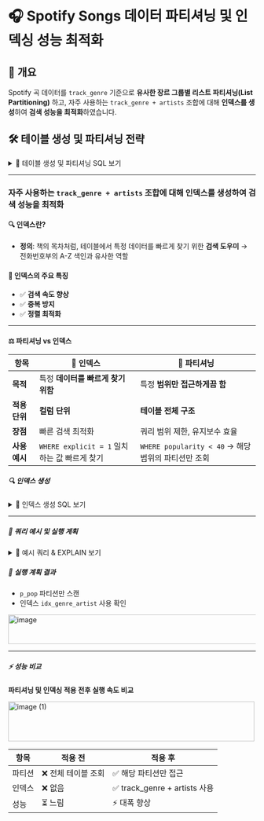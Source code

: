# 🎧 Spotify Songs 데이터 파티셔닝 및 인덱싱 성능 최적화

## 📌 개요

Spotify 곡 데이터를 `track_genre` 기준으로 **유사한 장르 그룹별 리스트 파티셔닝(List Partitioning)** 하고, 자주 사용하는 `track_genre + artists` 조합에 대해 **인덱스를 생성**하여 **검색 성능을 최적화**하였습니다.



## 🛠️ 테이블 생성 및 파티셔닝 전략

<details>
<summary>🎵 테이블 생성 및 파티셔닝 SQL 보기</summary>

```sql
CREATE TABLE spotify_songs_partitioned (
  id INT,
  track_id VARCHAR(22),
  artists VARCHAR(600),
  album_name VARCHAR(300),
  track_name VARCHAR(600),
  popularity INT,
  duration_ms INT,
  explicit TINYINT(1),
  danceability FLOAT,
  energy FLOAT,
  key_col INT,
  loudness FLOAT,
  mode_col INT,
  speechiness FLOAT,
  acousticness FLOAT,
  instrumentalness FLOAT,
  liveness FLOAT,
  valence FLOAT,
  tempo FLOAT,
  time_signature INT,
  track_genre VARCHAR(50) NOT NULL,
  PRIMARY KEY(id, track_genre)
)
PARTITION BY LIST COLUMNS(track_genre) (
  PARTITION p_pop           VALUES IN ('pop', 'power-pop', 'pop-film', 'synth-pop', 'party'),
  PARTITION p_rock          VALUES IN ('rock', 'alt-rock', 'hard-rock', 'punk', 'punk-rock', 'grunge', 'psych-rock', 'rock-n-roll', 'garage', 'indie', 'indie-pop', 'emo', 'guitar', 'rockabilly'),
  PARTITION p_metal         VALUES IN ('metal', 'heavy-metal', 'death-metal', 'black-metal', 'grindcore', 'metalcore', 'hardcore', 'hardstyle'),
  PARTITION p_electronic    VALUES IN ('edm', 'electro', 'electronic', 'techno', 'trance', 'house', 'deep-house', 'progressive-house', 'minimal-techno', 'chicago-house', 'detroit-techno', 'dubstep', 'idm', 'drum-and-bass', 'breakbeat', 'club'),
  PARTITION p_hiphop_rnb    VALUES IN ('hip-hop', 'r-n-b', 'rap', 'funk', 'soul'),
  PARTITION p_jazz_classical VALUES IN ('jazz', 'classical', 'piano', 'instrumental', 'opera'),
  PARTITION p_world         VALUES IN ('k-pop', 'j-pop', 'j-rock', 'mandopop', 'cantopop', 'french', 'german', 'turkish', 'iranian', 'swedish', 'malay', 'latin', 'latino', 'spanish', 'brazil', 'mpb', 'forro', 'samba', 'pagode', 'sertanejo', 'world-music', 'indian'),
  PARTITION p_country_folk  VALUES IN ('country', 'bluegrass', 'honky-tonk', 'folk', 'singer-songwriter', 'songwriter'),
  PARTITION p_reggae        VALUES IN ('reggae', 'reggaeton', 'ska', 'dub', 'dancehall'),
  PARTITION p_child_kids    VALUES IN ('children', 'kids', 'disney'),
  PARTITION p_ambient_chill VALUES IN ('ambient', 'study', 'sleep', 'chill', 'new-age'),
  PARTITION p_misc          VALUES IN ('anime', 'blues', 'gospel', 'comedy', 'happy', 'sad', 'romance', 'show-tunes', 'alternative', 'groove', 'goth', 'trip-hop', 'tango', 'acoustic', 'british')
);
```

</details>

---
### 자주 사용하는 `track_genre + artists` 조합에 대해 **인덱스를 생성**하여 **검색 성능을 최적화**


#### 🔍 인덱스란?

* **정의**: 책의 목차처럼, 테이블에서 특정 데이터를 빠르게 찾기 위한 **검색 도우미**
  → 전화번호부의 A-Z 색인과 유사한 역할

#### 📌 인덱스의 주요 특징

* ✅ **검색 속도 향상**
* ✅ **중복 방지**
* ✅ **정렬 최적화**

---

#### ⚖️ 파티셔닝 vs 인덱스

| 항목        | 🔎 인덱스                             | 📂 파티셔닝                                  |
| --------- | ---------------------------------- | ---------------------------------------- |
| **목적**    | 특정 **데이터를 빠르게 찾기 위함**              | 특정 **범위만 접근하게끔 함**                       |
| **적용 단위** | **컬럼 단위**                          | **테이블 전체 구조**                            |
| **장점**    | 빠른 검색 최적화                          | 쿼리 범위 제한, 유지보수 효율                        |
| **사용 예시** | `WHERE explicit = 1` 일치하는 값 빠르게 찾기 | `WHERE popularity < 40` → 해당 범위의 파티션만 조회 |



##### 🔍 인덱스 생성

<details>
<summary>🔧 인덱스 생성 SQL 보기</summary>

```sql
CREATE INDEX idx_genre_artist ON spotify_songs_partitioned (track_genre, artists);
```

</details>

---

##### 🔎 쿼리 예시 및 실행 계획

<details>
<summary>📝 예시 쿼리 & EXPLAIN 보기</summary>

```sql
-- 예시 쿼리
SELECT track_name, popularity  
FROM spotify_songs_partitioned 
WHERE track_genre = 'pop' AND artists = 'Arko' 
ORDER BY track_name DESC 
LIMIT 10;

-- 실행 계획 확인
EXPLAIN SELECT track_name, popularity  
FROM spotify_songs_partitioned 
WHERE track_genre = 'pop' AND artists = 'Arko' 
ORDER BY track_name DESC 
LIMIT 10;
```

</details>

##### 🔎 실행 계획 결과

* `p_pop` 파티션만 스캔
* 인덱스 `idx_genre_artist` 사용 확인

<img width="1148" height="60" alt="image" src="https://github.com/user-attachments/assets/094468c0-0b39-44ce-89e0-0111ee530c98" />

---

##### ⚡ 성능 비교

**파티셔닝 및 인덱싱 적용 전후 실행 속도 비교**

<img width="501" height="81" alt="image (1)" src="https://github.com/user-attachments/assets/aa84296a-aaab-40bd-8693-b0fab74696ea" />

| 항목  | 적용 전        | 적용 후                        |
| --- | ----------- | --------------------------- |
| 파티션 | ❌ 전체 테이블 조회 | ✅ 해당 파티션만 접근                |
| 인덱스 | ❌ 없음        | ✅ track\_genre + artists 사용 |
| 성능  | ⏳ 느림        | ⚡ 대폭 향상                     |
